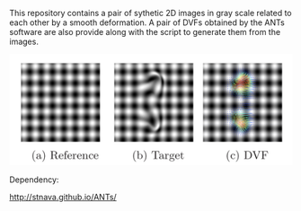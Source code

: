 This repository contains a pair of sythetic 2D images in gray 
scale related to each other by a smooth deformation. A pair of
DVFs obtained by the ANTs software are also provide
along with the script to generate them from the images.

![Synthetic data](synthetic_data.png) 


Dependency:

http://stnava.github.io/ANTs/
